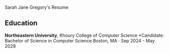 Sarah Jane Gregory's Resume

## Education
**Northeastern University**, Khoury College of Computer Science
*Candidate: Bachelor of Science in Computer Science
Boston, MA · Sep 2024 - May 2028